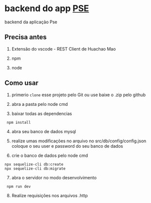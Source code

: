 # backend do app [PSE](https://github.com/Kalixtocode4u/Pse)

backend da aplicação Pse

## Precisa antes

1. Extensão do vscode - REST Client de Huachao Mao

2. npm

3. node


## Como usar

1. primerio `clone` esse projeto pelo Git ou use baixe o .zip pelo github

2. abra a pasta pelo node cmd

3. baixar todas as dependencias

```
 npm install
```

4. abra seu banco de dados mysql

5. realize umas modificações no arquivo no src/db/config/config.json coloque o seu user e password do seu banco de dados

6. crie o banco de dados pelo node cmd

```
npx sequelize-cli db:create
npx sequelize-cli db:migrate
```

7. abra o servidor no modo desenvolvimento

```
 npm run dev
```

8. Realize requisições nos arquivos .http
